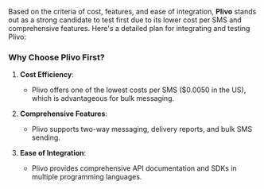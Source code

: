 Based on the criteria of cost, features, and ease of integration, **Plivo** stands out as a strong candidate to test first due to its lower cost per SMS and comprehensive features. Here's a detailed plan for integrating and testing Plivo:

### Why Choose Plivo First?

1. **Cost Efficiency**:
   - Plivo offers one of the lowest costs per SMS ($0.0050 in the US), which is advantageous for bulk messaging.

2. **Comprehensive Features**:
   - Plivo supports two-way messaging, delivery reports, and bulk SMS sending.

3. **Ease of Integration**:
   - Plivo provides comprehensive API documentation and SDKs in multiple programming languages.

